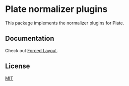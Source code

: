 # Plate normalizer plugins

This package implements the normalizer plugins for Plate.

## Documentation

Check out
[Forced Layout](https://platejs.org/docs/forced-layout).

## License

[MIT](../../LICENSE)
